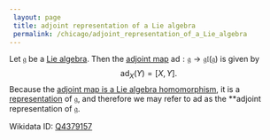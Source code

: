 ```yaml
---
 layout: page
 title: adjoint representation of a Lie algebra
 permalink: /chicago/adjoint_representation_of_a_Lie_algebra
---
```


Let $\mathfrak g$ be a [Lie algebra](https://defsmath.github.io/DefsMath/Lie_algebra). Then the [adjoint map](https://defsmath.github.io/DefsMath/adjoint_map_of_a_Lie_algebra) $\text{ad}:\mathfrak g \to \mathfrak{gl}(\mathfrak g)$ is given by $$\text{ad}_X(Y) = [X,Y].$$ Because the [adjoint map is a Lie algebra homomorphism](https://defsmath.github.io/DefsMath/adjoint_map_is_a_Lie_algebra_homomorphism), it is a [representation](https://defsmath.github.io/DefsMath/Lie_algebra_representation) of $\mathfrak g$, and therefore we may refer to $\text{ad}$ as the **adjoint representation of $\mathfrak g$. 

Wikidata ID: [Q4379157](https://www.wikidata.org/wiki/Q4379157)